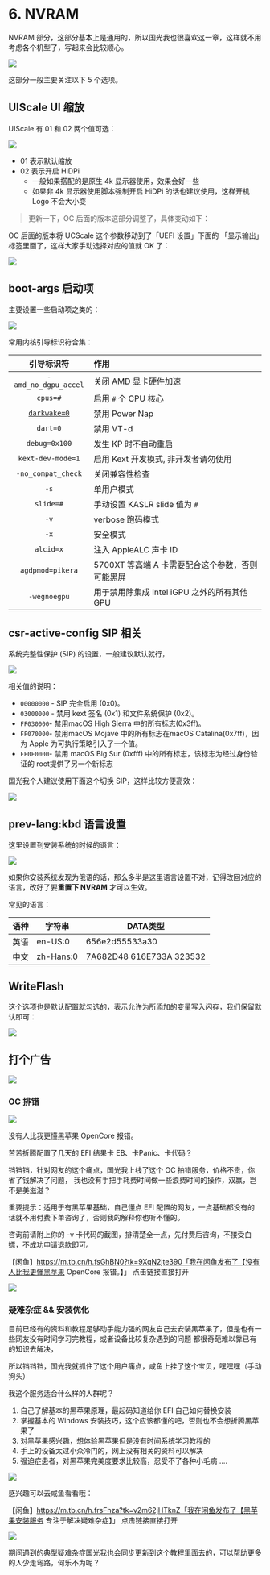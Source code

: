 # 6. NVRAM

NVRAM 部分，这部分基本上是通用的，所以国光我也很喜欢这一章，这样就不用考虑各个机型了，写起来会比较顺心。

![](https://image.3001.net/images/20210921/16321868668123.png)  



这部分一般主要关注以下 5 个选项。

## UIScale UI 缩放

UIScale 有 01 和 02 两个值可选：

![](https://image.3001.net/images/20210921/16321540437078.png) 

- 01 表示默认缩放
- 02 表示开启 HiDPi
  - 一般如果搭配的是原生 4k 显示器使用，效果会好一些
  - 如果非 4k 显示器使用脚本强制开启 HiDPi 的话也建议使用，这样开机 Logo 不会大小变

> 更新一下，OC 后面的版本这部分调整了，具体变动如下：

OC 后面的版本将 UCScale 这个参数移动到了「UEFI 设置」下面的 「显示输出」标签里面了，这样大家手动选择对应的值就 OK 了：

![](https://image.3001.net/images/20220222/16455447631547.png)

## boot-args 启动项

主要设置一些启动项之类的：

![](https://image.3001.net/images/20210921/16321541684627.png) 

常用内核引导标识符合集：

|                          引导标识符                          | 作用                                             |
| :----------------------------------------------------------: | :----------------------------------------------- |
|                     `-amd_no_dgpu_accel`                     | 关闭 AMD 显卡硬件加速                            |
|                           `cpus=#`                           | 启用 `#` 个 CPU 核心                             |
| [`darkwake=0`](http://www.yekki.me/power-nap-and-darkwake-argument/) | 禁用 Power Nap                                   |
|                           `dart=0`                           | 禁用 VT-d                                        |
|                        `debug=0x100`                         | 发生 KP 时不自动重启                             |
|                      `kext-dev-mode=1`                       | 启用 Kext 开发模式, 非开发者请勿使用             |
|                      `-no_compat_check`                      | 关闭兼容性检查                                   |
|                             `-s`                             | 单用户模式                                       |
|                          `slide=#`                           | 手动设置 KASLR slide 值为 `#`                    |
|                             `-v`                             | verbose 跑码模式                                 |
|                             `-x`                             | 安全模式                                         |
|                          `alcid=x`                           | 注入 AppleALC 声卡 ID                            |
|                       `agdpmod=pikera`                       | 5700XT 等高端 A 卡需要配合这个参数，否则可能黑屏 |
|                         `-wegnoegpu`                         | 用于禁用除集成 Intel iGPU 之外的所有其他 GPU     |

## **csr-active-config** SIP 相关

系统完整性保护 (SIP) 的设置，一般建议默认就行，

![](https://image.3001.net/images/20210921/16321545753177.png) 

相关值的说明：

- `00000000` - SIP 完全启用 (0x0)。
- `03000000` - 禁用 kext 签名 (0x1) 和文件系统保护 (0x2)。
- `FF030000`- 禁用macOS High Sierra 中的所有标志(0x3ff)。
- `FF070000`- 禁用macOS Mojave 中的所有标志在macOS Catalina(0x7ff)，因为 Apple 为可执行策略引入了一个值。
- `FF0F0000`- 禁用 macOS Big Sur (0xfff) 中的所有标志，该标志为经过身份验证的 root提供了另一个新标志 

国光我个人建议使用下面这个切换 SIP，这样比较方便高效：

![](https://image.3001.net/images/20210921/16321547057044.png)  

## prev-lang:kbd 语言设置

这里设置到安装系统的时候的语言：

![](https://image.3001.net/images/20210921/16321547596494.png) 

如果你安装系统发现为俄语的话，那么多半是这里语言设置不对，记得改回对应的语言，改好了要**重置下 NVRAM** 才可以生效。

常见的语言：

| 语种 | 字符串    | DATA类型                 |
| ---- | --------- | ------------------------ |
| 英语 | en-US:0   | 656e2d55533a30           |
| 中文 | zh-Hans:0 | 7A682D48 616E733A 323532 |

## WriteFlash

这个选项也是默认配置就勾选的，表示允许为所添加的变量写入闪存，我们保留默认即可：

![](https://image.3001.net/images/20210921/16321869266370.png) 

## 打个广告

![](https://image.3001.net/images/20220505/16517231026626.jpg) 

### OC  排错

![](https://image.3001.net/images/20220505/16517225285995.jpg) 

没有人比我更懂黑苹果 OpenCore 报错。

苦苦折腾配置了几天的 EFI 结果卡 EB、卡Panic、卡代码？

铛铛铛，针对网友的这个痛点，国光我上线了这个 OC 拍错服务，价格不贵，你省了钱解决了问题， 我也没有手把手耗费时间做一些浪费时间的操作，双赢，岂不是美滋滋？

重要提示：适用于有黑苹果基础，自己懂点 EFI 配置的网友，一点基础都没有的话就不用付费下单咨询了，否则我的解释你也听不懂的。

咨询前请附上你的 -v 卡代码的截图，排清楚全一点，先付费后咨询，不接受白嫖，不成功申请退款即可。



【闲鱼】https://m.tb.cn/h.fsGhBN0?tk=9XqN2jte390「我在闲鱼发布了【没有人比我更懂黑苹果 OpenCore 报错。】」
点击链接直接打开



![](https://image.3001.net/images/20220505/16517223609381.jpg) 

### 疑难杂症 && 安装优化

目前已经有的资料和教程足够动手能力强的网友自己去安装黑苹果了，但是也有一些网友没有时间学习完教程，或者设备比较复杂遇到的问题
都很奇葩难以靠已有的知识去解决，

所以铛铛铛，国光我就抓住了这个用户痛点，咸鱼上挂了这个宝贝，嘿嘿嘿（手动狗头）

我这个服务适合什么样的人群呢？

1. 自己了解基本的黑苹果原理，最起码知道给你 EFI 自己如何替换安装
2. 掌握基本的 Windows 安装技巧，这个应该都懂的吧，否则也不会想折腾黑苹果了
3. 对黑苹果感兴趣，想体验黑苹果但是没有时间系统学习教程的
4. 手上的设备太过小众冷门的，网上没有相关的资料可以解决
5. 强迫症患者，对黑苹果完美度要求比较高，忍受不了各种小毛病
   ....

![](https://image.3001.net/images/20220319/16476611133376.png) 

感兴趣可以去咸鱼看看哦：

【闲鱼】https://m.tb.cn/h.frsFhza?tk=v2m62jHTknZ「我在闲鱼发布了【黑苹果安装服务 专注于解决疑难杂症】」
点击链接直接打开

![](https://image.3001.net/images/20220505/1651717727657.jpg) 

期间遇到的典型疑难杂症国光我也会同步更新到这个教程里面去的，可以帮助更多的人少走弯路，何乐不为呢？

